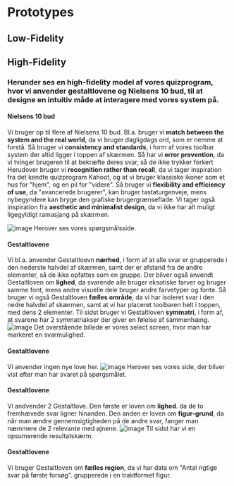 # Prototypes
## Low-Fidelity

## High-Fidelity
### Herunder ses en high-fidelity model af vores quizprogram, hvor vi anvender gestaltlovene og Nielsens 10 bud, til at designe en intuitiv måde at interagere med vores system på.
#### Nielsens 10 bud
Vi bruger op til flere af Nielsens 10 bud. Bl.a. bruger vi **match between the system and the real world**, da vi bruger dagligdags ord, som er nemme at forstå.
Så bruger vi **consistency and standards**, i form af vores toolbar system der altid ligger i toppen af skærmen.
Så har vi **error prevention**, da vi tvinger brugeren til at bekræfte deres svar, så de ikke trykker forkert
Herudover bruger vi **recognition rather than recall**, da vi tager inspiration fra det kendte quizprogram Kahoot, og at vi bruger klassiske ikoner som et hus for "hjem", og en pil for "videre".
Så bruger vi **flexibility and efficiency of use**, da "avancerede brugerer", kan bruger tastaturgenveje, mens nybegyndere kan bryge den grafiske brugergrænseflade.
Vi tager også inspiration fra **aesthetic and minimalist design**, da vi ikke har alt muligt ligegyldigt ramasjang på skærmen.

![image](https://github.com/user-attachments/assets/b3869205-69c7-4b46-9833-e3ca67f219f0)
Herover ses vores spørgsmålsside.
#### Gestaltlovene
Vi bl.a. anvender Gestaltloevn **nærhed**, i form af at alle svar er grupperede i den nederste halvdel af skærmen, samt der er afstand fra de andre elementer, så de ikke opfattes som en gruppe.
Der bliver også anvendt Gestaltloven om **lighed**, da svarende alle bruger eksotiske farver og bruger samme font, mens andre visuelle dele bruger andre farvetyper og fonte.
Så bruger vi også Gestaltloven **fælles område**, da vi har isoleret svar i den nedre halvdel af skærmen, samt at vi har placeret toolbaren helt i toppen, med dens 2 elementer.
Til sidst bruger vi Gestaltloven **symmatri**, i form af, at svarene har 2 symmatriakser der giver en følelse af sammenhæng.
![image](https://github.com/user-attachments/assets/ec70c882-0e10-412e-80a9-a1dee385f3fa)
Det overstående billede er vores select screen, hvor man har markeret en svarmulighed.
#### Gestaltlovene
Vi anvender ingen nye love her.
![image](https://github.com/user-attachments/assets/ddf0a037-efa4-4ca6-a842-e9d432e6f076)
Herover ses vores side, der bliver vist efter man har svaret på spørgsmålet.
#### Gestaltlovene
Vi andvender 2 Gestaltlove. Den første er loven om **lighed**. da de to fremhævede svar ligner hinanden. Den anden er loven om **figur-grund**, da når man ændre gennemsigtigheden på de andre svar, fanger man næmmere de 2 relevante med øjnene.
![image](https://github.com/user-attachments/assets/144c3b6c-d34f-44e8-8558-20218b52a7de)
Til sidst har vi en opsumerende resultatskærm.
#### Gestaltlovene
Vi bruger Gestaltloven om **fælles region**, da vi har data om "Antal rigtige svar på første forsøg". grupperede i en traktformet figur.








